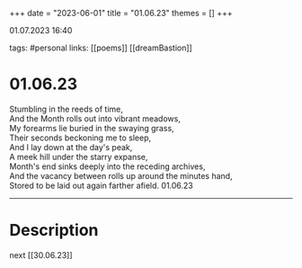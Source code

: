 +++
date = "2023-06-01"
title = "01.06.23"
themes = []
+++

01.07.2023 16:40

tags: #personal
links: [[poems]] [[dreamBastion]]

# 01.06.23
Stumbling in the reeds of time,  
And the Month rolls out into vibrant meadows,  
My forearms lie buried in the swaying grass,  
Their seconds beckoning me to sleep,  
And I lay down at the day's peak,  
A meek hill under the starry expanse,  
Month's end sinks deeply into the receding archives,  
And the vacancy between rolls up around the minutes hand,  
Stored to be laid out again farther afield.
01.06.23

---
# Description
next [[30.06.23]]
